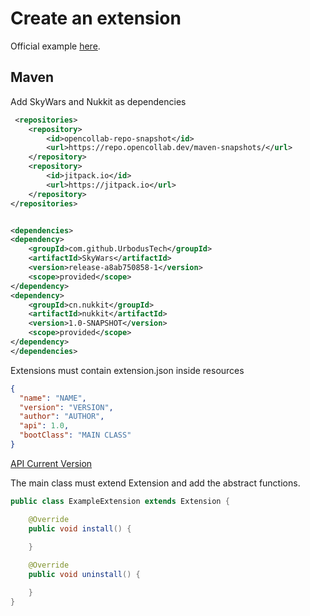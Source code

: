 # Create an extension
Official example <a href="https://github.com/UrbodusTech/SkyWars/tree/release/example/KitsExtension">here</a>.

## Maven
Add SkyWars and Nukkit as dependencies
```xml
 <repositories>
    <repository>
        <id>opencollab-repo-snapshot</id>
        <url>https://repo.opencollab.dev/maven-snapshots/</url>
    </repository>
    <repository>
        <id>jitpack.io</id>
        <url>https://jitpack.io</url>
    </repository>
</repositories>


<dependencies>
<dependency>
    <groupId>com.github.UrbodusTech</groupId>
    <artifactId>SkyWars</artifactId>
    <version>release-a8ab750858-1</version>
    <scope>provided</scope>
</dependency>
<dependency>
    <groupId>cn.nukkit</groupId>
    <artifactId>nukkit</artifactId>
    <version>1.0-SNAPSHOT</version>
    <scope>provided</scope>
</dependency>
</dependencies>
```

Extensions must contain extension.json inside resources
```json
{
  "name": "NAME",
  "version": "VERSION",
  "author": "AUTHOR",
  "api": 1.0,
  "bootClass": "MAIN CLASS"
}
```

<a href="https://github.com/UrbodusTech/SkyWars/blob/release/src/main/java/com/skywars/GameLoader.java#L24">API Current Version</a>

The main class must extend Extension and add the abstract functions.
```java
public class ExampleExtension extends Extension {

    @Override
    public void install() {
       
    }

    @Override
    public void uninstall() {

    }
}
```